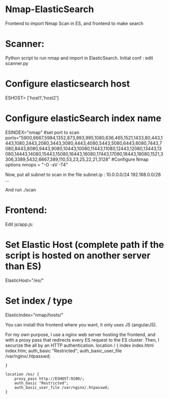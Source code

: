 Nmap-ElasticSearch
==================

Frontend to import Nmap Scan in ES, and frontend to make search 


Scanner: 
========

Python script to run nmap and import in ElasticSearch. 
Initial conf : edit scanner.py

# Configure elasticsearch host
ESHOST= ['host1','host2'] 
# Configure elasticSearch index name
ESINDEX="nmap"
#set port to scan
ports="5900,6667,5984,1352,873,993,995,1080,636,465,1521,1433,80,443,1443,1080,2443,2080,3443,3080,4443,4080,5443,5080,6443,6080,7443,7080,8443,8080,9443,9080,10443,10080,11443,11080,12443,12080,13443,13080,14443,14080,15443,15080,16443,16080,17443,17080,18443,18080,1521,3306,3389,5432,6667,389,110,53,23,25,22,21,3128"
#Configure Nmap options
nmops = "-O -sV -T4"

Now, put all subnet to scan in the file subnet.ip :
10.0.0.0/24
192.168.0.0/28
...

And run ./scan

Frontend:
=========

Edit js/app.js: 
# Set Elastic Host (complete path if the script is hosted on another server than ES)
ElasticHost="/es/"
# Set index / type
ElasticIndex="nmap/hosts/"

You can install this frontend where you want, it only uses JS (angularJS).

For my own purpose, I use a nginx web server hosting the frontend, and with a proxy pass that redirects every ES request to the ES cluster. 
Then, I securize the all by an HTTP authentication. 
    location / {
        index  index.html index.htm;
        auth_basic "Restricted";
        auth_basic_user_file /var/nginx/.htpasswd;

    }

    location /es/ {
        proxy_pass http://ESHOST:9200/;
        auth_basic "Restricted";
        auth_basic_user_file /var/nginx/.htpasswd;
    }






